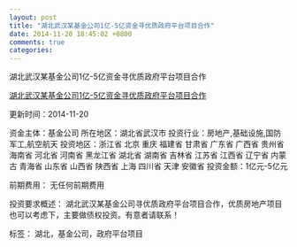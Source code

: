 ```yaml
---
layout: post
title: "湖北武汉某基金公司1亿-5亿资金寻优质政府平台项目合作"
date: 2014-11-20 18:45:02 +0800
comments: true
categories: 
---
```

湖北武汉某基金公司1亿-5亿资金寻优质政府平台项目合作

[湖北武汉某基金公司1亿-5亿资金寻优质政府平台项目合作](http://zijin.trjcn.com/detail_247145.html)

更新时间：2014-11-20

资金主体：基金公司
所在地区：湖北省武汉市
投资行业：房地产,基础设施,国防军工,航空航天
投资地区：浙江省 北京 重庆 福建省 甘肃省 广东省 广西省 贵州省 海南省 河北省 河南省 黑龙江省 湖北省 湖南省 吉林省 江苏省 江西省 辽宁省 内蒙古 青海省 山东省 山西省 陕西省 上海 四川省 天津 安徽省
投资金额：1亿元-5亿元

前期费用：
无任何前期费用

投资要求概述：
湖北武汉某基金公司寻优质政府平台项目合作，优质房地产项目也可以考虑下，主要做债权投资。有意者请联系！

标签：
湖北，基金公司，政府平台项目

